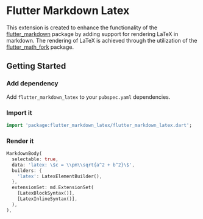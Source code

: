 # Flutter Markdown Latex

This extension is created to enhance the functionality of the [flutter_markdown](https://pub.dev/packages/flutter_markdown) package by adding support for rendering LaTeX in markdown. The rendering of LaTeX is achieved through the utilization of the [flutter_math_fork](https://pub.dev/packages/flutter_math_fork) package.

## Getting Started

### Add dependency

Add `flutter_markdown_latex` to your `pubspec.yaml` dependencies.

### Import it

```dart
import 'package:flutter_markdown_latex/flutter_markdown_latex.dart';
```

### Render it

```dart
MarkdownBody(
  selectable: true,
  data: 'latex: \$c = \\pm\\sqrt{a^2 + b^2}\$',
  builders: {
    'latex': LatexElementBuilder(),
  },
  extensionSet: md.ExtensionSet(
    [LatexBlockSyntax()],
    [LatexInlineSyntax()],
  ),
),
```
